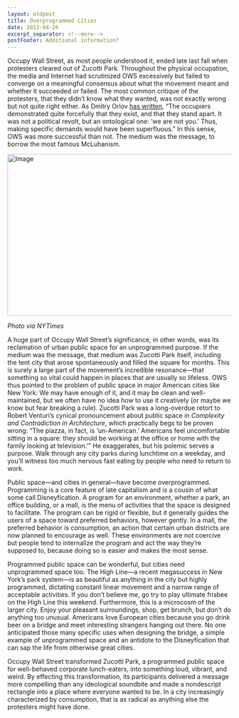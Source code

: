 ```yaml
---
layout: oldpost
title: Overprogrammed Cities
date: 2012-04-26
excerpt_separator: <!--more-->
postFooter: Additional information?
---
```


Occupy Wall Street, as most people understood it, ended late last fall when protesters cleared out of Zucotti Park. Throughout the physical occupation, the media and Internet had scrutinized OWS excessively but failed to converge on a meaningful consensus about what the movement meant and whether it succeeded or failed. The most common critique of the protesters, that they didn’t know what they wanted, was not exactly wrong but not quite right either. As Dmitry Orlov <a href="http://cluborlov.blogspot.com/2012/04/strange-logic-of-dreams.html">has written</a>, “The occupiers demonstrated quite forcefully that they exist, and that they stand apart. It was not a political revolt, but an ontological one: ‘we are not you.’ Thus, making specific demands would have been superfluous.” In this sense, OWS was more successful than not. The medium was the message, to borrow the most famous McLuhanism.

<a href="http://kneelingbus.files.wordpress.com/2012/04/zucotti.jpg"><img class="size-full wp-image" style="border-style:initial;border-color:initial;border-width:0;margin:0;" src="http://kneelingbus.files.wordpress.com/2012/04/zucotti.jpg?w=590" alt="Image" width="590" height="363" /></a>

<em>Photo via NYTimes</em>

A huge part of Occupy Wall Street’s significance, in other words, was its reclamation of urban public space for an unprogrammed purpose. If the medium was the message, that medium was Zucotti Park itself, including the tent city that arose spontaneously and filled the square for months. This is surely a large part of the movement’s incredible resonance—that something so vital could happen in places that are usually so lifeless. OWS thus pointed to the problem of public space in major American cities like New York: We may have enough of it, and it may be clean and well-maintained, but we often have no idea how to use it creatively (or maybe we know but fear breaking a rule). Zucotti Park was a long-overdue retort to Robert Venturi’s cynical pronouncement about public space in <em>Complexity and Contradiction in Architecture</em>, which practically begs to be proven wrong: “The piazza, in fact, is ‘un-American.’ Americans feel uncomfortable sitting in a square: they should be working at the office or home with the family looking at television.’” He exaggerates, but his polemic serves a purpose. Walk through any city parks during lunchtime on a weekday, and you’ll witness too much nervous fast eating by people who need to return to work.

Public space—and cities in general—have become overprogrammed. Programming is a core feature of late capitalism and is a cousin of what some call Disneyfication. A program for an environment, whether a park, an office building, or a mall, is the menu of activities that the space is designed to facilitate. The program can be rigid or flexible, but it generally guides the users of a space toward preferred behaviors, however gently. In a mall, the preferred behavior is consumption, an action that certain urban districts are now planned to encourage as well. These environments are not coercive but people tend to internalize the program and act the way they’re supposed to, because doing so is easier and makes the most sense.

Programmed public space can be wonderful, but cities need unprogrammed space too. The High Line—a recent megasuccess in New York’s park system—is as beautiful as anything in the city but highly programmed, dictating constant linear movement and a narrow range of acceptable activities. If you don’t believe me, go try to play ultimate frisbee on the High Line this weekend. Furthermore, this is a microcosm of the larger city. Enjoy your pleasant surroundings, shop, get brunch, but don’t do anything too unusual. Americans love European cities because you go drink beer on a bridge and meet interesting strangers hanging out there. No one anticipated those many specific uses when designing the bridge, a simple example of unprogrammed space and an antidote to the Disneyfication that can sap the life from otherwise great cities.

Occupy Wall Street transformed Zucotti Park, a programmed public space for well-behaved corporate lunch-eaters, into something loud, vibrant, and weird. By effecting this transformation, its participants delivered a message more compelling than any ideological soundbite and made a nondescript rectangle into a place where everyone wanted to be. In a city increasingly characterized by consumption, that is as radical as anything else the protesters might have done.